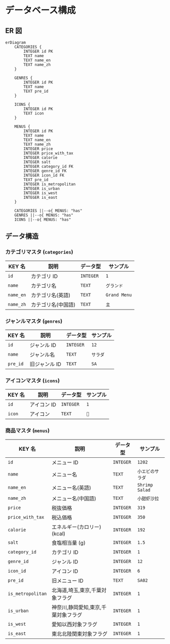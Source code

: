 # データベース構成

## ER 図

```mermaid
erDiagram
    CATEGORIES {
        INTEGER id PK
        TEXT name
        TEXT name_en
        TEXT name_zh
    }

    GENRES {
        INTEGER id PK
        TEXT name
        TEXT pre_id
    }

    ICONS {
        INTEGER id PK
        TEXT icon
    }

    MENUS {
        INTEGER id PK
        TEXT name
        TEXT name_en
        TEXT name_zh
        INTEGER price
        INTEGER price_with_tax
        INTEGER calorie
        INTEGER salt
        INTEGER category_id FK
        INTEGER genre_id FK
        INTEGER icon_id FK
        TEXT pre_id
        INTEGER is_metropolitan
        INTEGER is_urban
        INTEGER is_west
        INTEGER is_east
    }

    CATEGORIES ||--o{ MENUS: "has"
    GENRES ||--o{ MENUS: "has"
    ICONS ||--o{ MENUS: "has"
```

## データ構造

### カテゴリマスタ (`categories`)

| KEY 名    | 説明               | データ型  | サンプル     |
| --------- | ------------------ | --------- | ------------ |
| `id`      | カテゴリ ID        | `INTEGER` | `1`          |
| `name`    | カテゴリ名         | `TEXT`    | `グランド`   |
| `name_en` | カテゴリ名(英語)   | `TEXT`    | `Grand Menu` |
| `name_zh` | カテゴリ名(中国語) | `TEXT`    | `主`         |

### ジャンルマスタ (`genres`)

| KEY 名   | 説明          | データ型  | サンプル |
| -------- | ------------- | --------- | -------- |
| `id`     | ジャンル ID   | `INTEGER` | `12`     |
| `name`   | ジャンル名    | `TEXT`    | `サラダ` |
| `pre_id` | 旧ジャンル ID | `TEXT`    | `SA`     |

### アイコンマスタ (`icons`)

| KEY 名 | 説明        | データ型  | サンプル |
| ------ | ----------- | --------- | -------- |
| `id`   | アイコン ID | `INTEGER` | `1`      |
| `icon` | アイコン    | `TEXT`    | `🥗`     |

### 商品マスタ (`menus`)

| KEY 名            | 説明                                | データ型  | サンプル         |
| ----------------- | ----------------------------------- | --------- | ---------------- |
| `id`              | メニュー ID                         | `INTEGER` | `1202`           |
| `name`            | メニュー名                          | `TEXT`    | `小エビのサラダ` |
| `name_en`         | メニュー名(英語)                    | `TEXT`    | `Shrimp Salad`   |
| `name_zh`         | メニュー名(中国語)                  | `TEXT`    | `小甜虾沙拉`     |
| `price`           | 税抜価格                            | `INTEGER` | `319`            |
| `price_with_tax`  | 税込価格                            | `INTEGER` | `350`            |
| `calorie`         | エネルギー(カロリー) (kcal)         | `INTEGER` | `192`            |
| `salt`            | 食塩相当量 (g)                      | `INTEGER` | `1.5`            |
| `category_id`     | カテゴリ ID                         | `INTEGER` | `1`              |
| `genre_id`        | ジャンル ID                         | `INTEGER` | `12`             |
| `icon_id`         | アイコン ID                         | `INTEGER` | `6`              |
| `pre_id`          | 旧メニュー ID                       | `TEXT`    | `SA02`           |
| `is_metropolitan` | 北海道,埼玉,東京,千葉対象フラグ     | `INTEGER` | `1`              |
| `is_urban`        | 神奈川,静岡愛知,東京,千葉対象フラグ | `INTEGER` | `1`              |
| `is_west`         | 愛知以西対象フラグ                  | `INTEGER` | `1`              |
| `is_east`         | 東北北陸関東対象フラグ              | `INTEGER` | `1`              |
